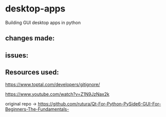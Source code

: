 # desktop-apps
Building GUI desktop apps in python


## changes made:


## issues:

## Resources used:

https://www.toptal.com/developers/gitignore/

https://www.youtube.com/watch?v=Z1N9JzNax2k


original repo -> https://github.com/rutura/Qt-For-Python-PySide6-GUI-For-Beginners-The-Fundamentals-